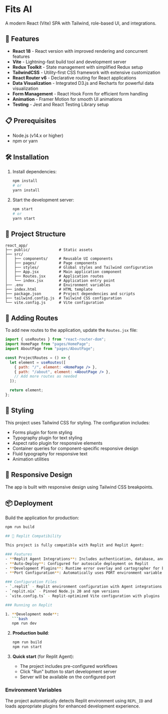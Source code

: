 # Fits AI

A modern React (Vite) SPA with Tailwind, role-based UI, and integrations.

## 🚀 Features

- **React 18** - React version with improved rendering and concurrent features
- **Vite** - Lightning-fast build tool and development server
- **Redux Toolkit** - State management with simplified Redux setup
- **TailwindCSS** - Utility-first CSS framework with extensive customization
- **React Router v6** - Declarative routing for React applications
- **Data Visualization** - Integrated D3.js and Recharts for powerful data visualization
- **Form Management** - React Hook Form for efficient form handling
- **Animation** - Framer Motion for smooth UI animations
- **Testing** - Jest and React Testing Library setup

## 📋 Prerequisites

- Node.js (v14.x or higher)
- npm or yarn

## 🛠️ Installation

1. Install dependencies:
   ```bash
   npm install
   # or
   yarn install
   ```
   
2. Start the development server:
   ```bash
   npm start
   # or
   yarn start
   ```

## 📁 Project Structure

```
react_app/
├── public/             # Static assets
├── src/
│   ├── components/     # Reusable UI components
│   ├── pages/          # Page components
│   ├── styles/         # Global styles and Tailwind configuration
│   ├── App.jsx         # Main application component
│   ├── Routes.jsx      # Application routes
│   └── index.jsx       # Application entry point
├── .env                # Environment variables
├── index.html          # HTML template
├── package.json        # Project dependencies and scripts
├── tailwind.config.js  # Tailwind CSS configuration
└── vite.config.js      # Vite configuration
```

## 🧩 Adding Routes

To add new routes to the application, update the `Routes.jsx` file:

```jsx
import { useRoutes } from "react-router-dom";
import HomePage from "pages/HomePage";
import AboutPage from "pages/AboutPage";

const ProjectRoutes = () => {
  let element = useRoutes([
    { path: "/", element: <HomePage /> },
    { path: "/about", element: <AboutPage /> },
    // Add more routes as needed
  ]);

  return element;
};
```

## 🎨 Styling

This project uses Tailwind CSS for styling. The configuration includes:

- Forms plugin for form styling
- Typography plugin for text styling
- Aspect ratio plugin for responsive elements
- Container queries for component-specific responsive design
- Fluid typography for responsive text
- Animation utilities

## 📱 Responsive Design

The app is built with responsive design using Tailwind CSS breakpoints.


## 📦 Deployment

Build the application for production:

```bash
npm run build

## 🔧 Replit Compatibility

This project is fully compatible with Replit and Replit Agent:

### Features
- **Replit Agent Integrations**: Includes authentication, database, and JavaScript integrations
- **Auto-Deploy**: Configured for autoscale deployment on Replit
- **Development Plugins**: Runtime error overlay and cartographer for better debugging
- **Port Configuration**: Automatically uses PORT environment variable (defaults to 5000)

### Configuration Files
- `.replit` - Replit environment configuration with Agent integrations
- `replit.nix` - Pinned Node.js 20 and npm versions
- `vite.config.ts` - Replit-optimized Vite configuration with plugins

### Running on Replit

1. **Development mode**:
   ```bash
   npm run dev
   ```

2. **Production build**:
   ```bash
   npm run build
   npm run start
   ```

3. **Quick start** (for Replit Agent):
   - The project includes pre-configured workflows
   - Click "Run" button to start development server
   - Server will be available on the configured port

### Environment Variables
The project automatically detects Replit environment using `REPL_ID` and loads appropriate plugins for enhanced development experience.

```


